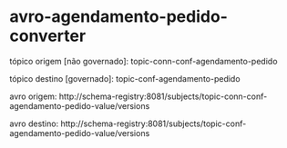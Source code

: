 # avro-agendamento-pedido-converter 

tópico origem [não governado]: topic-conn-conf-agendamento-pedido

tópico destino [governado]: topic-conf-agendamento-pedido

avro origem: http://schema-registry:8081/subjects/topic-conn-conf-agendamento-pedido-value/versions

avro destino: http://schema-registry:8081/subjects/topic-conf-agendamento-pedido-value/versions
